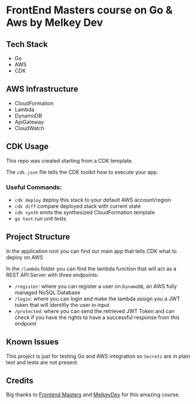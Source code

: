 # FrontEnd Masters course on Go & Aws by Melkey Dev

## Tech Stack

- Go
- AWS
- CDK

## AWS Infrastructure

- CloudFormation
- Lambda
- DynamoDB
- ApiGateway
- CloudWatch

## CDK Usage

This repo was created starting from a CDK template.

The `cdk.json` file tells the CDK toolkit how to execute your app.

### Useful Commands:

- `cdk deploy` deploy this stack to your default AWS account/region
- `cdk diff` compare deployed stack with current state
- `cdk synth` emits the synthesized CloudFormation template
- `go test` run unit tests

## Project Structure

In the application root you can find our main app that tells CDK what to deploy on AWS

In the `/lambda` folder you can find the lambda function that will act as a REST API Server with three endpoints:

- `/register`: where you can register a user on `DynamoDB`, an AWS fully managed NoSQL Database
- `/login`: where you can login and make the lambda assign you a JWT token that will identifiy the user in input
- `/protected`: where you can send the retrieved JWT Token and can check if you have the rights to have a successful response from this endpoint

## Known Issues

This project is just for testing Go and AWS integration so `Secrets` are in plain text and tests are not present.

## Credits

Big thanks to [Frontend Masters](https://frontendmasters.com/) and [MelkeyDev](https://github.com/Melkeydev/) for this amazing course.
